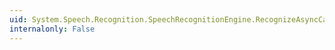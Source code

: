 ```yaml
---
uid: System.Speech.Recognition.SpeechRecognitionEngine.RecognizeAsyncCancel
internalonly: False
---
```

